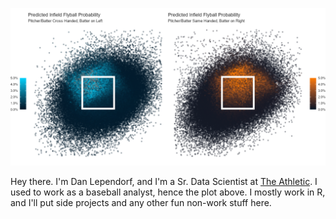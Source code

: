 ![iffb_prob_image](iffb_image.png)

Hey there. I'm Dan Lependorf, and I'm a Sr. Data Scientist at [The Athletic](https://theathletic.com/). I used to work as a baseball analyst, hence the plot above. I mostly work in R, and I'll put side projects and any other fun non-work stuff here.
